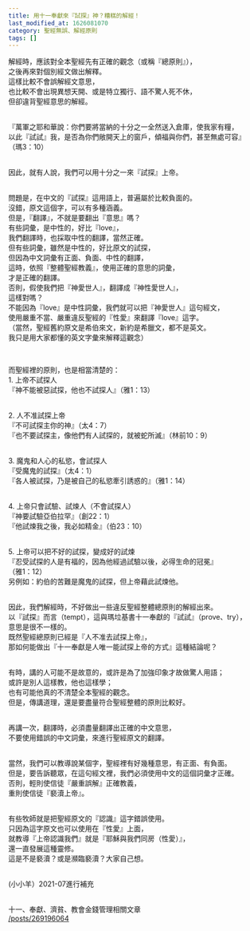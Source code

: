 ```yaml
---
title: 用十一奉獻來『試探』神？糟糕的解經！
last_modified_at: 1626081070
category: 聖經無誤、解經原則
tags: []
---
```


<p>解經時，應該對全本聖經先有正確的觀念（或稱『總原則』），<br>
之後再來對個別經文做出解釋。<br>
這樣比較不會誤解經文意思，<br>
也比較不會出現異想天開、或是特立獨行、語不驚人死不休，<br>
但卻違背聖經意思的解經。</p>

<p><br>
『萬軍之耶和華說：你們要將當納的十分之一全然送入倉庫，使我家有糧，<br>
以此『試試』我，是否為你們敞開天上的窗戶，傾福與你們，甚至無處可容』<br>
（瑪3：10）</p>

<p><br>
因此，就有人說，我們可以用十分之一來『試探』上帝。</p>

<p><br>
問題是，在中文的『試探』這用語上，普遍屬於比較負面的。<br>
沒錯，原文這個字，可以有多種涵義。<br>
但是，『翻譯』，不就是要翻出『意思』嗎？<br>
有些詞彙，是中性的，好比『love』，<br>
我們翻譯時，也採取中性的翻譯，當然正確。<br>
但有些詞彙，雖然是中性的，好比原文的試探，<br>
但因為中文詞彙有正面、負面、中性的翻譯，<br>
這時，依照『整體聖經教義』，使用正確的意思的詞彙，<br>
才是正確的翻譯。<br>
否則，假使我們把『神愛世人』，翻譯成『神性愛世人』，<br>
這樣對嗎？<br>
不能因為『love』是中性詞彙，我們就可以把『神愛世人』這句經文，<br>
使用嚴重不當、嚴重違反聖經的『性愛』來翻譯『love』這字。<br>
（當然，聖經舊約原文是希伯來文，新約是希臘文，都不是英文。<br>
我只是用大家都懂的英文字彙來解釋這觀念）</p>

<p>&nbsp;</p>

<p>而聖經裡的原則，也是相當清楚的：<br>
1. 上帝不試探人<br>
『神不能被惡試探，他也不試探人』（雅1：13）</p>

<p><br>
2. 人不准試探上帝<br>
『不可試探主你的神』（太4：7）<br>
『也不要試探主，像他們有人試探的，就被蛇所滅』（林前10：9）</p>

<p><br>
3. 魔鬼和人心的私慾，會試探人<br>
『受魔鬼的試探』（太4：1）<br>
『各人被試探，乃是被自己的私慾牽引誘惑的』（雅1：14）</p>

<p><br>
4. 上帝只會試驗、試煉人（不會試探人）<br>
『神要試驗亞伯拉罕』（創22：1）<br>
『他試煉我之後，我必如精金』（伯23：10）</p>

<p><br>
5. 上帝可以把不好的試探，變成好的試煉<br>
『忍受試探的人是有福的，因為他經過試驗以後，必得生命的冠冕』<br>
（雅1：12）<br>
另例如：約伯的苦難是魔鬼的試探，但上帝藉此試煉他。</p>

<p><br>
因此，我們解經時，不好做出一些違反聖經整體總原則的解經出來。<br>
以『試探』而言（tempt），這與瑪垃基書十一奉獻的『試試』（prove、try），<br>
意思是很不一樣的。<br>
既然聖經總原則已經是『人不准去試探上帝』，<br>
那如何能做出『十一奉獻是人唯一能試探上帝的方式』這種結論呢？</p>

<p><br>
有時，講的人可能不是故意的，或許是為了加強印象才故做驚人用語；<br>
或許是別人這樣教，他也這樣學；<br>
也有可能他真的不清楚全本聖經的觀念。<br>
但是，傳講道理，還是要盡量符合聖經整體的原則比較好。</p>

<p><br>
再講一次，翻譯時，必須盡量翻譯出正確的中文意思，<br>
不要使用錯誤的中文詞彙，來進行聖經原文的翻譯。</p>

<p><br>
當然，我們可以教導說某個字，聖經裡有好幾種意思，有正面、有負面。<br>
但是，要告訴聽眾，在這句經文裡，我們必須使用中文的這個詞彙才正確。<br>
否則，輕則使信徒『嚴重誤解』正確教義，<br>
重則使信徒『褻瀆上帝』。</p>

<p><br>
有些牧師就是把聖經原文的『認識』這字錯誤使用。<br>
只因為這字原文也可以使用在『性愛』上面，<br>
就教導『上帝認識我們』就是『耶穌與我們同房（性愛）』，<br>
還一直發展這種靈修。<br>
這是不是褻瀆？或是瀕臨褻瀆？大家自己想。</p>

<p><br>
(小小羊）2021-07進行補充</p>

<p><br>
十一、奉獻、濟貧、教會金錢管理相關文章<br>
<a href="/posts/269196064" target="_blank">/posts/269196064</a></p>

<p>&nbsp;</p>


